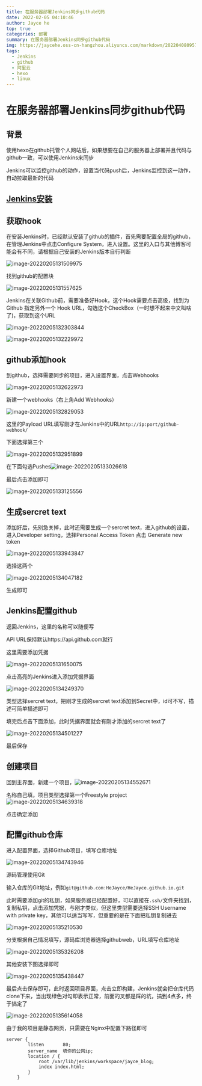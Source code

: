 ```yaml
---
title: 在服务器部署Jenkins同步github代码
date: 2022-02-05 04:10:46
author: Jayce he
top: true
categories: 部署
summary: 在服务器部署Jenkins同步github代码
img: https://jaycehe.oss-cn-hangzhou.aliyuncs.com/markdown/202204080957906.jpeg
tags:
  - Jenkins
  - github
  - 阿里云
  - hexo
  - linux
---
```


# 在服务器部署Jenkins同步github代码

## 背景

使用hexo在github托管个人网站后，如果想要在自己的服务器上部署并且代码与github一致，可以使用Jenkins来同步

Jenkins可以监控github的动作，设置当代码push后，Jenkins监控到这一动作，自动拉取最新的代码

## [Jenkins安装]()



## 获取hook

在安装Jenkins时，已经默认安装了github的插件，首先需要配置全局的github，在管理Jenkins中点击Configure System，进入设置。这里的入口与其他博客可能会有不同，请根据自己安装的Jenkins版本自行判断

![image-20220205131509975](https://jaycehe.oss-cn-hangzhou.aliyuncs.com/markdown/202202051315671.png)

找到github的配置块

![image-20220205131557625](https://jaycehe.oss-cn-hangzhou.aliyuncs.com/markdown/202202051315820.png)

Jenkins在关联Github前，需要准备好Hook，这个Hook需要点击高级，找到为 Github 指定另外一个 Hook URL，勾选这个CheckBox（一时想不起来中文叫啥了)，获取到这个URL

![image-20220205132303844](https://jaycehe.oss-cn-hangzhou.aliyuncs.com/markdown/202202051323334.png)

![image-20220205132229972](https://jaycehe.oss-cn-hangzhou.aliyuncs.com/markdown/202202051323137.png)

## github添加hook

到github，选择需要同步的项目，进入设置界面，点击Webhooks

![image-20220205132622973](https://jaycehe.oss-cn-hangzhou.aliyuncs.com/markdown/202202051326764.png)

新建一个webhooks（右上角Add Webhooks）

![image-20220205132829053](https://jaycehe.oss-cn-hangzhou.aliyuncs.com/markdown/202202051328277.png)

这里的Payload URL填写刚才在Jenkins中的URL`http://ip:port/github-webhook/`

下面选择第三个

![image-20220205132951899](https://jaycehe.oss-cn-hangzhou.aliyuncs.com/markdown/202202051329104.png)

在下面勾选Pushes![image-20220205133026618](https://jaycehe.oss-cn-hangzhou.aliyuncs.com/markdown/202202051330792.png)

最后点击添加即可

![image-20220205133125556](https://jaycehe.oss-cn-hangzhou.aliyuncs.com/markdown/202202051331682.png)

## 生成sercret text

添加好后，先别急关掉，此时还需要生成一个sercret text，进入github的设置，进入Developer setting，选择Personal Access Token 点击 Generate new token

![image-20220205133943847](https://jaycehe.oss-cn-hangzhou.aliyuncs.com/markdown/202202051339773.png)

选择这两个

![image-20220205134047182](https://jaycehe.oss-cn-hangzhou.aliyuncs.com/markdown/202202051340362.png)

生成即可

## Jenkins配置github

返回Jenkins，这里的名称可以随便写

API URL保持默认https://api.github.com就行

这里需要添加凭据

![image-20220205131650075](https://jaycehe.oss-cn-hangzhou.aliyuncs.com/markdown/202202051316492.png)

点击高亮的Jenkins进入添加凭据界面

![image-20220205134249370](https://jaycehe.oss-cn-hangzhou.aliyuncs.com/markdown/202202051342576.png)

类型选择sercret text，把刚才生成的sercret text添加到Secret中，id可不写，描述可简单描述即可

填完后点击下面添加，此时凭据界面就会有刚才添加的sercret text了

![image-20220205134501227](https://jaycehe.oss-cn-hangzhou.aliyuncs.com/markdown/202202051345485.png)

最后保存

## 创建项目

回到主界面，新建一个项目，![image-20220205134552671](https://jaycehe.oss-cn-hangzhou.aliyuncs.com/markdown/202202051345969.png)

名称自己填，项目类型选择第一个Freestyle project![image-20220205134639318](https://jaycehe.oss-cn-hangzhou.aliyuncs.com/markdown/202202051346408.png)

点击确定添加

## 配置github仓库

进入配置界面，选择Github项目，填写仓库地址

![image-20220205134743946](https://jaycehe.oss-cn-hangzhou.aliyuncs.com/markdown/202202051347122.png)

源码管理使用Git

输入仓库的Git地址，例如`git@github.com:HeJayce/HeJayce.github.io.git`

此时需要添加git的私钥，如果服务器已经配置好，可以直接在`.ssh/`文件夹找到，复制私钥，点击添加凭据，与刚才类似，但这里类型需要选择SSH Username with private key，其他可以适当写写，但重要的是在下面把私钥复制进去

![image-20220205135210530](https://jaycehe.oss-cn-hangzhou.aliyuncs.com/markdown/202202051352246.png)

分支根据自己情况填写，源码库浏览器选择githubweb，URL填写仓库地址

![image-20220205135326208](https://jaycehe.oss-cn-hangzhou.aliyuncs.com/markdown/202202051403853.png)

其他安装下图选择即可

![image-20220205135438447](https://jaycehe.oss-cn-hangzhou.aliyuncs.com/markdown/202202051354450.png)

最后点击保存即可，此时返回项目界面，点击立即构建，Jenkins就会把仓库代码clone下来，当出现绿色对勾即表示正常，前面的叉都是踩的坑，搞到4点多，终于搞定了

![image-20220205135614058](https://jaycehe.oss-cn-hangzhou.aliyuncs.com/markdown/202202051356625.png)

由于我的项目是静态网页，只需要在Nginx中配置下路径即可

```nginx
server {
        listen       80;
        server_name  填你的公网ip;
        location / {
            root /var/lib/jenkins/workspace/jayce_blog;
            index index.html;
        }
    }
```



